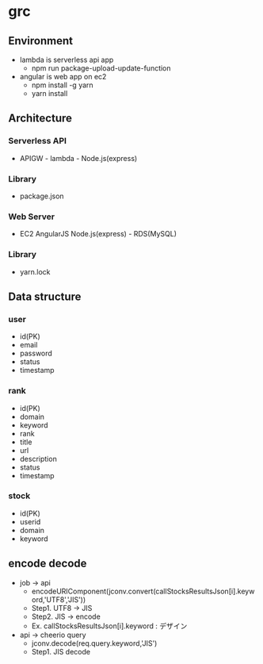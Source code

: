 # grc
## Environment
* lambda is serverless api app
    * npm run package-upload-update-function
* angular is web app on ec2
    * npm install -g yarn
    * yarn install

## Architecture
### Serverless API
* APIGW - lambda - Node.js(express)
### Library
* package.json

### Web Server
* EC2 AngularJS Node.js(express) - RDS(MySQL)
### Library
* yarn.lock

## Data structure
### user
* id(PK)
* email
* password
* status
* timestamp

### rank
* id(PK)
* domain
* keyword
* rank
* title
* url
* description
* status
* timestamp

### stock
* id(PK)
* userid
* domain
* keyword

## encode decode
* job -> api
    * encodeURIComponent(jconv.convert(callStocksResultsJson[i].keyword,'UTF8','JIS'))
    * Step1. UTF8 -> JIS
    * Step2. JIS -> encode
    * Ex. callStocksResultsJson[i].keyword : デザイン
* api -> cheerio query
    * jconv.decode(req.query.keyword,'JIS')
    * Step1. JIS decode
